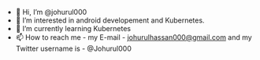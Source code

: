 - 👋 Hi, I’m @johurul000
- 👀 I’m interested in android developement and Kubernetes.
- 🌱 I’m currently learning Kubernetes
- 📫 How to reach me - my E-mail - johurulhassan000@gmail.com and my Twitter username is - @Johurul000

<!---
johurul000/johurul000 is a ✨ special ✨ repository because its `README.md` (this file) appears on your GitHub profile.
You can click the Preview link to take a look at your changes.
--->

